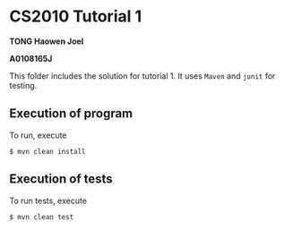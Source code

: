 CS2010 Tutorial 1
===================================

**TONG Haowen Joel**

**A0108165J**

This folder includes the solution for tutorial 1.  It uses `Maven` and `junit` for testing.

## Execution of program

To run, execute

	$ mvn clean install
	

## Execution of tests

To run tests, execute

	$ mvn clean test


